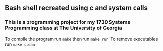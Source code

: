 ## Bash shell recreated using c and system calls

### This is a programming project for my 1730 Systems Programming class at The University of Georgia

To compile the program run  ```make``` then run ```make run```. To remove executables run ```make clean```
